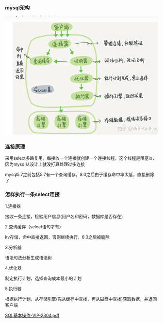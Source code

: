 ### mysql架构

![image-20231018172216298](images/image-20231018172216298.png)

### 连接原理

采用select多路复用，每接收一个连接就创建一个连接线程，这个线程是阻塞io，因为mysql从设计上就没打算处理过多连接

mysql5.7之前包括5.7有一个查询缓存，8.0之后由于缓存命中率太低，直接删除了

### 怎样执行一条select连接

1.连接器

接收一条连接，检验用户信息(用户名和密码，数据库是否存在)

2.查询缓存（select语句才有）

kv存储，命中直接返回，否则继续执行，8.0之后被删除

3.分析器

语法句法分析生成语法树

4.优化器

制定执行计划，选择查询成本最小的计划

5.执行器

根据执行计划，从存储引擎(先从缓存中查找，再从磁盘中查找)获取数据，并返回客户端

[SQL基本操作-VIP-2304.pdf](file:///D:/零声Linux/mysql/SQL基本操作-VIP-2304.pdf)